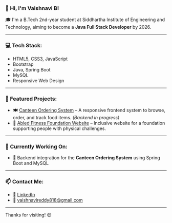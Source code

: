 ### 👋 Hi, I'm Vaishnavi B!

🎓 I'm a B.Tech 2nd-year student at Siddhartha Institute of Engineering and Technology, aiming to become a **Java Full Stack Developer** by 2026.

---

### 💻 Tech Stack:
- HTML5, CSS3, JavaScript
- Bootstrap
- Java, Spring Boot
- MySQL
- Responsive Web Design

---

### 🥗 Featured Projects:
- 🍽️ [Canteen Ordering System](https://github.com/Vaishnavireddybudida/canteen-ordering-system) – A responsive frontend system to browse, order, and track food items. *(Backend in progress)*
- 🧘 [Abled Fitness Foundation Website](https://github.com/Vaishnavireddybudida/abled-fitness-foundation) – Inclusive website for a foundation supporting people with physical challenges.

---

### 🔭 Currently Working On:
- 🔄 Backend integration for the **Canteen Ordering System** using Spring Boot and MySQL

---

### 📫 Contact Me:
- 💼 [LinkedIn](https://www.linkedin.com/in/budida-vaishnavi)
- 📧 vaishnavireddy818@gmail.com

---

Thanks for visiting! 😊

